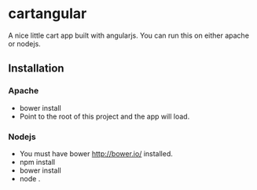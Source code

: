 cartangular
===========

A nice little cart app built with angularjs. You can run this on either apache or nodejs.

## Installation

### Apache
* bower install
* Point to the root of this project and the app will load.

### Nodejs
* You must have bower <http://bower.io/> installed.
* npm install
* bower install
* node .


